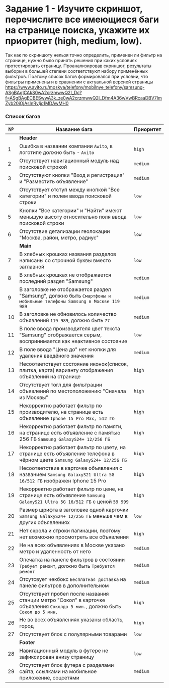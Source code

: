 # Задание 1 - Изучите скриншот, перечислите все имеющиеся баги на странице поиска, укажите их приоритет (high, medium, low).

Так как по скриншоту нельзя точно определить, применен ли фильтр на странице, нужно было принять решения при каких условиях протестировать страницу. 
Проанализировав скриншот, результаты выборки в большей степени соответствуют набору применённых фильтров. 
Поэтому список багов формировался при условии, что фильтры применены и в сравнении с актуальной версией страницы https://www.avito.ru/moskva/telefony/mobilnye_telefony/samsung-ASgBAgICAkS0wA2crzmwwQ2I_Dc?f=ASgBAgECBESwwA3k_ze0wA2crzmwwQ2I_Dfm4A36wVwBRcaaDBV7ImZyb20iOjAsInRvIjo1MDAwMH0


### Список багов

| № | Название бага | Приоритет |
| -- | -------------------- | ------------- |
|  | **Header** |  |
| 1 | Ошибка в названии компании `Awito`, в логотипе должно быть - `Avito` | `high` |
| 2 | Отсутствует навигационный модуль над поисковой строкой | `medium` |
| 3 | Отсутствуют кнопки "Вход и регистрация" и "Разместить объявление" | `medium` |
| 4 | Отсутствует отступ между кнопкой "Все категории" и полем ввода поисковой строки | `low` |
| 5 | Кнопки "Все категории" и "Найти" имеют меньшую высоту относительно поля ввода поисковой строки | `low` |
| 6 | Отсутствие детализации геолокации "Москва, район, метро, радиус" | `low` |
|  | **Main** |  |
| 7 | В хлебных крошках названия разделов написаны со строчной буквы вместо заглавной | `low` |
| 8 | В хлебных крошках не отображается последний раздел "Samsung" | `medium` |
| 9 | В заголовке не отображается раздел "Samsung", должно быть `Смартфоны и мобильные телефоны Samsung в Москве 119 989`  | `medium` |
| 10 | В заголовке не обновилось количество объявлений `119 989`, должно быть `77`  | `medium` |
| 11 | В поле ввода производителя цвет текста "Samsung" отображается серым, воспринимается как неактивное состояние | `low` |
| 12 | В поле ввода "Цена до" нет кнопки для удаления введёного значения | `medium` |
| 13 | Несоответствует состояние иконок(список, плитка, карта) варианту отображения объявлений на странице | `high` |
| 14 | Отсутствует тогл для фильтрации объявлений по местоположению "Сначала из Москвы" | `high` |
| 15 | Некорректно работает фильтр по производителю, на странице есть объявление `Iphone 15 Pro Max, 512 Гб` | `high` |
| 16 | Некорректно работает фильтр по памяти, на странице есть объявление с памятью 256 ГБ `Samsung GalaxyS24+ 12/256 ГБ` | `high` |
| 17 | Некорректно работает фильтр по цвету, на странице есть объявление телефона в чёрном цвете `Samsung GalaxyS24+ 12/256 ГБ` | `high` |
| 18 | Несоответствие в карточке объявления с названием `Samsung GalaxyS21 Ultra 5G 16/512 ГБ` изображен Iphone 15 Pro | `high` |
| 19 | Некорректно работает фильтр по цене, на странице есть объявление `Samsung GalaxyS21 Ultra 5G 16/512 ГБ` с ценой `59 999`| `high` |
| 20 | Размер шрифта в заголовке одной карточки `Samsung GalaxyS24+ 12/256 ГБ` меньше чем в других объявлениях | `low` |
| 21 | Нет скрола и строки пагинации, поэтому нет возможно просмотреть все объявления | `high` |
| 22 | Не на всех объявлениях в Москве указано метро и удаленность от него | `medium` |
| 23 | Опечатка на панеле фильтров в состоянии `Требует ремонт`, должно быть `Требуется ремонт` | `medium` |
| 24 | Отсутсвует чекбокс `Бесплатная доставка` на панеле фильтров в дополнительном | `medium` |
| 25 | Отсутствует пробел после названия станции метро "Сокол" в карточке объявления `Соколдо 5 мин.`, должно быть `Сокол до 5 мин.` | `high` |
| 26 | Не во всех объявлениях указаны область, город | `high` |
| 27 | Отсутствует блок с полулярными товарами | `low` |
|  | **Footer** |  |
| 28 | Навигационный модуль в футере не зафиксирован внизу страницу | `low` |
| 29 | Отсутствует блок футера с разделами сайта, ссылками на мобильное приложение, соцсетями | `medium` |



